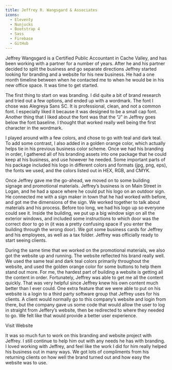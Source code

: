 ```yaml
---
title: Jeffrey R. Wangsgard & Associates
icons: 
  - Eleventy
  - Nunjucks
  - Bootstrap 4
  - Sass
  - Firebase
  - GitHub
---
```


Jeffrey Wangsgard is a Certified Public Accountant in Cache Valley, and has been working with a partner for a number of years. After he and his partner decided to split the business and go separate directions Jeffrey started looking for branding and a website for his new business. He had a one month timeline between when he contacted me to when he would be in his new office space. It was time to get started.

The first thing to start on was branding. I did quite a bit of brand research and tried out a few options, and ended up with a wordmark. The font I chose was Alegreya Sans SC. It is professional, clean, and not a common font. I especially liked it because it was designed to be a small cap font. Another thing that I liked about the font was that the “J” in Jeffrey goes below the font baseline. I thought that worked really well being the first character in the wordmark.

<content-img src="/img/projects/jrwcpatax/JRW-wordmarks.png" alt="wordmark for Jeffrey R. Wangsgard and Associates"></content-img>

I played around with a few colors, and chose to go with teal and dark teal. To add some contrast, I also added in a golden orange color, which actually helps tie in his previous business color scheme. Once we had his branding in order, I gathered all of his branding assets into one package that he could keep at his business, and use however he needed. Some important parts of his package included his logo in different colors and formats (jpg, png, eps), the fonts we used, and the colors listed out in HEX, RGB, and CMYK.

<content-img src="/img/projects/jrwcpatax/JRW-colors.png" alt="color palette"></content-img>

Once Jeffrey gave me the go-ahead, we moved on to some building signage and promotional materials. Jeffrey’s business is on Main Street in Logan, and he had a space where he could put his logo on an outdoor sign. He connected me with a sign maker in town that he had worked with before, and got me the dimensions of the sign. We worked together to talk about materials and his process. Before too long, we had his logo up so everyone could see it. Inside the building, we put up a big window sign on all the exterior windows, and included some instructions to which door was the correct door to go in (it was a pretty confusing space if you enter the building through the wrong door). We got some business cards for Jeffrey and his employees, as well as a tax folder. Jeffrey was officially ready to start seeing clients.

<content-img src="/img/projects/jrwcpatax/jrwcpatax-front-entrance.png" alt="Front entrance sign" class="rounded shadow"></content-img>

During the same time that we worked on the promotional materials, we also got the website up and running. The website reflected his brand really well. We used the same teal and dark teal colors primarily throughout the website, and used the golden orange color for some buttons to help them stand out more. For me, the hardest part of building a website is getting all the content in order. Fortunately, Jeffrey was able to get me all the content quickly. That was very helpful since Jeffrey knew his own content much better than I ever could. One extra feature that we were able to put on his website is a login to a third party software group that Jeffrey uses for his clients. A client would normally go to this company’s website and login from there, but the company gave us some code that would allow the user to log in straight from Jeffery’s website, then be redirected to where they needed to go. We felt like that would provide a better user experience.

<content-img src="/img/projects/jrwcpatax/JRW-screenshot.png" alt="website screenshot"></content-img>

<content-btn href="https://jrwcpatax.com/">Visit Website</content-btn>

It was so much fun to work on this branding and website project with Jeffrey. I still continue to help him out with any needs he has with branding. I loved working with Jeffrey, and feel like the work I did for him really helped his business out in many ways. We got lots of compliments from his returning clients on how well the brand turned out and how easy the website was to use.